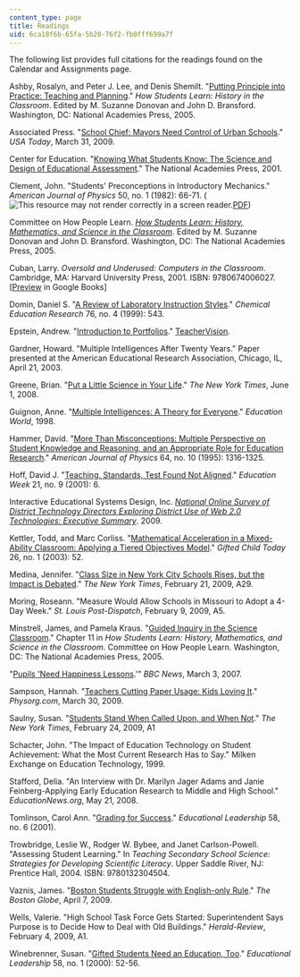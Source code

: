 ```yaml
---
content_type: page
title: Readings
uid: 6ca18f6b-65fa-5b20-76f2-fb0fff699a7f
---
```


The following list provides full citations for the readings found on the Calendar and Assignments page.

Ashby, Rosalyn, and Peter J. Lee, and Denis Shemilt. "[Putting Principle into Practice: Teaching and Planning](http://books.nap.edu/openbook.php?record_id=11100&page=79)." _How Students Learn: History in the Classroom_. Edited by M. Suzanne Donovan and John D. Bransford. Washington, DC: National Academies Press, 2005.

Associated Press. "[School Chief: Mayors Need Control of Urban Schools](http://www.usatoday.com/news/washington/2009-03-31-duncan-mayors-schools_N.htm)." _USA Today_, March 31, 2009.

Center for Education. "[Knowing What Students Know: The Science and Design of Educational Assessment](http://www.nap.edu/openbook.php?record_id=10019&page=220)." The National Academies Press, 2001.

Clement, John. "Students' Preconceptions in Introductory Mechanics." _American Journal of Physics_ 50, no. 1 (1982): 66-71. (![This resource may not render correctly in a screen reader.](/images/inacessible.gif)[PDF](http://www-unix.oit.umass.edu/~clement/pdf/students_preconceptions_in_introductory_mechanics.pdf))

Committee on How People Learn. [_How Students Learn: History, Mathematics, and Science in the Classroom_](http://www.nap.edu/catalog.php?record_id=10126#toc). Edited by M. Suzanne Donovan and John D. Bransford. Washington, DC: The National Academies Press, 2005.

Cuban, Larry. _Oversold and Underused: Computers in the Classroom_. Cambridge, MA: Harvard University Press, 2001. ISBN: 9780674006027. \[[Preview](http://books.google.com/books?id=sdSutyVQfzYC&pg=PAfrontcover) in Google Books\]

Domin, Daniel S. "[A Review of Laboratory Instruction Styles](http://jchemed.chem.wisc.edu/journal/issues/1999/Apr/abs543.html)." _Chemical Education Research_ 76, no. 4 (1999): 543.

Epstein, Andrew. "[Introduction to Portfolios](http://www.teachervision.fen.com/teaching-methods-and-management/experimental-education/4528.html?page=2&detoured=1)." [TeacherVision](https://www.teachervision.com/).

Gardner, Howard. "Multiple Intelligences After Twenty Years." Paper presented at the American Educational Research Association, Chicago, IL, April 21, 2003.

Greene, Brian. "[Put a Little Science in Your Life](http://www.nytimes.com/2008/06/01/opinion/01greene.html)." _The New York Times_, June 1, 2008.

Guignon, Anne. "[Multiple Intelligences: A Theory for Everyone](https://doi.org/10.1119/1.18376)." _Education World_, 1998.

Hammer, David. "[More Than Misconceptions: Multiple Perspective on Student Knowledge and Reasoning, and an Appropriate Role for Education Research](https://dl.tufts.edu/concern/pdfs/v979vf97j)." _American Journal of Physics_ 64, no. 10 (1995): 1316-1325.

Hoff, David J. "[Teaching, Standards, Test Found Not Aligned](http://www.edweek.org/login.html?source=http://www.edweek.org/ew/articles/2001/10/31/09chiefs.h21.html&destination=http://www.edweek.org/ew/articles/2001/10/31/09chiefs.h21.html&levelId=2100)." _Education Week_ 21, no. 9 (2001): 6.

Interactive Educational Systems Design, Inc. _[National Online Survey of District Technology Directors Exploring District Use of Web 2.0 Technologies: Executive Summary](http://www.lightspeedsystems.com/about/NewsDetails.aspx?Teachers-Driving-Web-2.0-Use-in-Schools)_. 2009.

Kettler, Todd, and Marc Corliss. "[Mathematical Acceleration in a Mixed-Ability Classroom: Applying a Tiered Objectives Model](http://www.eric.ed.gov/ERICWebPortal/search/detailmini.jsp?_nfpb=true&_&ERICExtSearch_SearchValue_0=EJ664495&ERICExtSearch_SearchType_0=no&accno=EJ664495)." _Gifted Child Today_ 26, no. 1 (2003): 52.

Medina, Jennifer. "[Class Size in New York City Schools Rises, but the Impact is Debated](http://www.nytimes.com/2009/02/22/education/22class.html)." _The New York Times_, February 21, 2009, A29.

Moring, Roseann. "Measure Would Allow Schools in Missouri to Adopt a 4-Day Week." _St. Louis Post-Dispatch_, February 9, 2009, A5.

Minstrell, James, and Pamela Kraus. "[Guided Inquiry in the Science Classroom](http://www.nap.edu/openbook.php?record_id=10126&page=475)." Chapter 11 in _How Students Learn: History, Mathematics, and Science in the Classroom_. Committee on How People Learn. Washington, DC: The National Academies Press, 2005.

"[Pupils 'Need Happiness Lessons](http://news.bbc.co.uk/2/hi/uk_news/education/6618431.stm).'" _BBC News_, March 3, 2007.

Sampson, Hannah. "[Teachers Cutting Paper Usage: Kids Loving It](http://www.physorg.com/news157640113.html)." _Physorg.com_, March 30, 2009.

Saulny, Susan. "[Students Stand When Called Upon, and When Not](http://www.nytimes.com/2009/02/25/us/25desks.html)." _The New York Times_, February 24, 2009, A1

Schacter, John. "The Impact of Education Technology on Student Achievement: What the Most Current Research Has to Say." Milken Exchange on Education Technology, 1999.

Stafford, Delia. "An Interview with Dr. Marilyn Jager Adams and Janie Feinberg-Applying Early Education Research to Middle and High School." _EducationNews.org_, May 21, 2008.

Tomlinson, Carol Ann. "[Grading for Success](http://www.ascd.org/publications/educational_leadership/mar01/vol58/num06/abstract.aspx#Grading_for_Success)." _Educational Leadership_ 58, no. 6 (2001).

Trowbridge, Leslie W., Rodger W. Bybee, and Janet Carlson-Powell. "Assessing Student Learning." In _Teaching Secondary School Science: Strategies for Developing Scientific Literacy_. Upper Saddle River, NJ: Prentice Hall, 2004. ISBN: 9780132304504.

Vaznis, James. "[Boston Students Struggle with English-only Rule](http://www.boston.com/news/education/k_12/articles/2009/04/07/boston_students_struggle_with_english_only_rule/)." _The Boston Globe_, April 7, 2009.

Wells, Valerie. "High School Task Force Gets Started: Superintendent Says Purpose is to Decide How to Deal with Old Buildings." _Herald-Review_, February 4, 2009, A1.

Winebrenner, Susan. "[Gifted Students Need an Education, Too](http://www.ascd.org/publications/educational_leadership/sept00/vol58/num01/abstract.aspx#Gifted_Students_Need_an_Education,_Too)." _Educational Leadership_ 58, no. 1 (2000): 52-56.